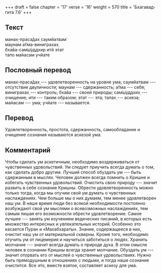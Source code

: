 +++
draft = false
chapter = '17'
verse = '16'
weight = 570
title = 'Бхагавад-гита 7.6'
+++
## Текст

манах̣-праса̄дах̣ саумйатвам̇  
маунам а̄тма-виниграхах̣  
бха̄ва-сам̇ш́уддхир итй этат  
тапо ма̄насам учйате

## Пословный перевод

манах̣-праса̄дах̣ --- удовлетворенность на уровне ума; саумйатвам ---
отсутствие двуличности; маунам --- сдержанность; а̄тма --- себя;
виниграхах̣ --- контроль; бха̄ва --- своей природы; сам̇ш́уддхих̣ ---
очищение; ити --- таким образом; этат --- эта; тапах̣ --- аскеза; ма̄насам
--- ума; учйате --- называется.

## Перевод

Удовлетворенность, простота, сдержанность, самообладание и очищение
сознания называются аскезой ума.

## Комментарий

Чтобы сделать ум аскетичным, необходимо воздерживаться от чувственных
удовольствий. Ум следует приучить всегда думать о том, как сделать добро
другим. Лучший способ обуздать ум --- быть сдержанным в мыслях. Человек
должен всегда помнить о Кришне и избегать чувственных удовольствий.
Очистить свою природу --- значит развить в себе сознание Кришны. Обрести
удовлетворенность можно только тогда, когда мы отучим свой ум думать о
чувственных наслаждениях. Чем больше мы о них думаем, тем менее
удовлетворен наш ум. В наше время люди без всякой необходимости
постоянно возбуждают свой ум мыслями о всевозможных наслаждениях, тем
самым лишая его возможности обрести удовлетворение. Самое лучшее ---
занять ум изучением ведических писаний, в которых есть множество
интересных и увлекательных историй. Особенно это касается Пуран и
«Махабхараты». Знание, содержащееся в них, очистит наш ум от
материальной скверны. Кроме того, необходимо отучить ум от лицемерия и
научиться заботиться о людях. Хранить молчание --- значит всегда думать
о природе духа. В этом смысле человек в сознании Кришны всегда хранит
молчание. Обуздать ум --- значит оторвать его от мыслей о чувственных
удовольствиях. Нужно быть прямодушным в отношениях с людьми, и тогда
наше сознание очистится. Все это, вместе взятое, составляет аскезу для
ума.
